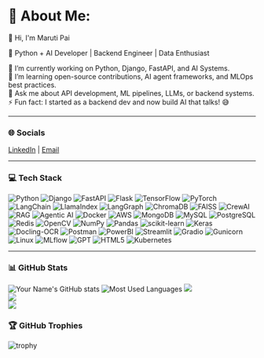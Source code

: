 # 💫 About Me:
👋 Hi, I'm Maruti Pai

🚀 Python + AI Developer | Backend Engineer | Data Enthusiast  

🔭 I’m currently working on Python, Django, FastAPI, and AI Systems.  
🌱 I’m learning open-source contributions, AI agent frameworks, and MLOps best practices.  
💬 Ask me about API development, ML pipelines, LLMs, or backend systems.  
⚡ Fun fact: I started as a backend dev and now build AI that talks! 😅  

---

### 🌐 Socials
[LinkedIn](www.linkedin.com/in/maruti-pai) | [Email](mailto:marutipai203@gmail.com)

---

### 💻 Tech Stack
![Python](https://img.shields.io/badge/Python-3776AB?style=for-the-badge&logo=python&logoColor=white)
![Django](https://img.shields.io/badge/Django-092E20?style=for-the-badge&logo=django&logoColor=white)
![FastAPI](https://img.shields.io/badge/FastAPI-009688?style=for-the-badge&logo=fastapi)
![Flask](https://img.shields.io/badge/Flask-000000?style=for-the-badge&logo=flask&logoColor=white)
![TensorFlow](https://img.shields.io/badge/TensorFlow-FF6F00?style=for-the-badge&logo=tensorflow&logoColor=white)
![PyTorch](https://img.shields.io/badge/PyTorch-EE4C2C?style=for-the-badge&logo=pytorch&logoColor=white)
![LangChain](https://img.shields.io/badge/LangChain-FF9900?style=for-the-badge)
![LlamaIndex](https://img.shields.io/badge/LlamaIndex-000000?style=for-the-badge)
![LangGraph](https://img.shields.io/badge/LangGraph-1DA1F2?style=for-the-badge)
![ChromaDB](https://img.shields.io/badge/ChromaDB-FF4500?style=for-the-badge)
![FAISS](https://img.shields.io/badge/FAISS-4285F4?style=for-the-badge)
![CrewAI](https://img.shields.io/badge/CrewAI-0A74DA?style=for-the-badge)
![RAG](https://img.shields.io/badge/RAG-FF0000?style=for-the-badge)
![Agentic AI](https://img.shields.io/badge/AgenticAI-00C853?style=for-the-badge)
![Docker](https://img.shields.io/badge/Docker-2496ED?style=for-the-badge&logo=docker&logoColor=white)
![AWS](https://img.shields.io/badge/AWS-232F3E?style=for-the-badge&logo=amazon-aws&logoColor=white)
![MongoDB](https://img.shields.io/badge/MongoDB-47A248?style=for-the-badge&logo=mongodb&logoColor=white)
![MySQL](https://img.shields.io/badge/MySQL-4479A1?style=for-the-badge&logo=mysql&logoColor=white)
![PostgreSQL](https://img.shields.io/badge/PostgreSQL-316192?style=for-the-badge&logo=postgresql&logoColor=white)
![Redis](https://img.shields.io/badge/Redis-DC382D?style=for-the-badge&logo=redis&logoColor=white)
![OpenCV](https://img.shields.io/badge/OpenCV-5C3EE8?style=for-the-badge)
![NumPy](https://img.shields.io/badge/NumPy-013243?style=for-the-badge&logo=NumPy&logoColor=white)
![Pandas](https://img.shields.io/badge/Pandas-150458?style=for-the-badge&logo=pandas&logoColor=white)
![scikit-learn](https://img.shields.io/badge/scikit--learn-F7931E?style=for-the-badge&logo=scikit-learn&logoColor=white)
![Keras](https://img.shields.io/badge/Keras-D00000?style=for-the-badge&logo=keras&logoColor=white)
![Docling-OCR](https://img.shields.io/badge/Docling--OCR-0E76A8?style=for-the-badge)
![Postman](https://img.shields.io/badge/Postman-FF6C37?style=for-the-badge&logo=postman&logoColor=white)
![PowerBI](https://img.shields.io/badge/PowerBI-F2C811?style=for-the-badge&logo=microsoft-power-bi&logoColor=white)
![Streamlit](https://img.shields.io/badge/Streamlit-FF4B4B?style=for-the-badge&logo=streamlit&logoColor=white)
![Gradio](https://img.shields.io/badge/Gradio-4C1?style=for-the-badge)
![Gunicorn](https://img.shields.io/badge/Gunicorn-499848?style=for-the-badge)
![Linux](https://img.shields.io/badge/Linux-FCC624?style=for-the-badge&logo=linux&logoColor=black)
![MLflow](https://img.shields.io/badge/MLflow-000000?style=for-the-badge)
![GPT](https://img.shields.io/badge/GPT-00AEEF?style=for-the-badge)
![HTML5](https://img.shields.io/badge/HTML5-E34F26?style=for-the-badge&logo=html5&logoColor=white)
![Kubernetes](https://img.shields.io/badge/Kubernetes-326CE5?style=for-the-badge&logo=kubernetes&logoColor=white)

---

### 📊 GitHub Stats
![Your Name's GitHub stats](https://github-readme-stats.vercel.app/api?username=marutipai7&show_icons=true&theme=radical)
![Most Used Languages](https://github-readme-stats.vercel.app/api/top-langs/?username=marutipai7&layout=compact&theme=dark)
![](https://github-readme-stats.vercel.app/api?username=marutipai7&theme=radical&hide_border=true&include_all_commits=true&count_private=true)<br/>
![](https://nirzak-streak-stats.vercel.app/?user=marutipai7&theme=dark&hide_border=true)<br/>
![](https://github-readme-stats.vercel.app/api/top-langs/?username=marutipai7&theme=dark&hide_border=true&include_all_commits=true&count_private=true&layout=compact)


### 🏆 GitHub Trophies
![trophy](https://github-profile-trophy.vercel.app/?username=marutipai7&theme=radical)
